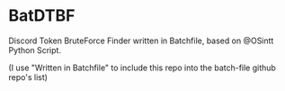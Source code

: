 # BatDTBF
Discord Token BruteForce Finder written in Batchfile, based on @OSintt Python Script.

(I use "Written in Batchfile" to include this repo into the batch-file github repo's list)
